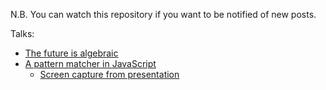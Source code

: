 N.B. You can watch this repository if you want to be notified of new posts.

Talks:
* [The future is algebraic](https://polytypic.github.io/blog/the-future-is-algebraic/)
* [A pattern matcher in JavaScript](https://polytypic.github.io/blog/a-pattern-matcher-in-javascript/)
  * [Screen capture from presentation](https://youtu.be/Wl5w60ERkrc)
